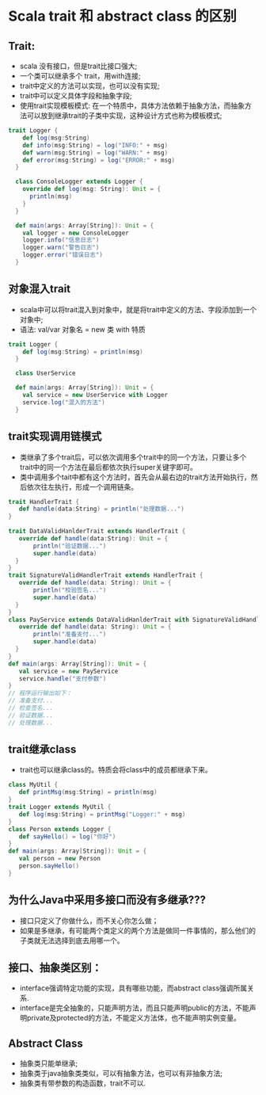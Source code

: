 # Scala trait 和 abstract class 的区别
## Trait:
* scala 没有接口，但是trait比接口强大;<br>
* 一个类可以继承多个 trait，用with连接;<br>
* trait中定义的方法可以实现，也可以没有实现;<br>
* trait中可以定义具体字段和抽象字段;<br>
* 使用trait实现模板模式: 在一个特质中，具体方法依赖于抽象方法，而抽象方法可以放到继承trait的子类中实现，这种设计方式也称为模板模式;

```scala
trait Logger {
    def log(msg:String)
    def info(msg:String) = log("INFO:" + msg)
    def warn(msg:String) = log("WARN:" + msg)
    def error(msg:String) = log("ERROR:" + msg)
  }

  class ConsoleLogger extends Logger {
    override def log(msg: String): Unit = {
      println(msg)
    }
  }

  def main(args: Array[String]): Unit = {
    val logger = new ConsoleLogger
    logger.info("信息日志")
    logger.warn("警告日志")
    logger.error("错误日志")
  }
```
## 对象混入trait
* scala中可以将trait混入到对象中，就是将trait中定义的方法、字段添加到一个对象中;<br>
* 语法: val/var 对象名 = new 类 with 特质
```scala
trait Logger {
    def log(msg:String) = println(msg)
  }

  class UserService

  def main(args: Array[String]): Unit = {
    val service = new UserService with Logger
    service.log("混入的方法")
  }
```
## trait实现调用链模式
* 类继承了多个trait后，可以依次调用多个trait中的同一个方法，只要让多个trait中的同一个方法在最后都依次执行super关键字即可。<br>
* 类中调用多个tait中都有这个方法时，首先会从最右边的trait方法开始执行，然后依次往左执行，形成一个调用链条。
```scala
trait HandlerTrait {
   def handle(data:String) = println("处理数据...")
}
​
trait DataValidHanlderTrait extends HandlerTrait {
   override def handle(data:String): Unit = {
       println("验证数据...")
       super.handle(data)
  }
}
trait SignatureValidHandlerTrait extends HandlerTrait {
   override def handle(data: String): Unit = {
       println("校验签名...")
       super.handle(data)
  }
}
class PayService extends DataValidHanlderTrait with SignatureValidHandlerTrait {
   override def handle(data: String): Unit = {
       println("准备支付...")
       super.handle(data)
  }
}
def main(args: Array[String]): Unit = {
   val service = new PayService
   service.handle("支付参数")
}
// 程序运行输出如下：
// 准备支付...
// 检查签名...
// 验证数据...
// 处理数据...
```
## trait继承class
* trait也可以继承class的。特质会将class中的成员都继承下来。
```scala
class MyUtil {
   def printMsg(msg:String) = println(msg)
}
trait Logger extends MyUtil {
   def log(msg:String) = printMsg("Logger:" + msg)
}
class Person extends Logger {
   def sayHello() = log("你好")
}
def main(args: Array[String]): Unit = {
   val person = new Person
   person.sayHello()
}
```
## 为什么Java中采用多接口而没有多继承???
* 接口只定义了你做什么，而不关心你怎么做；<br>
* 如果是多继承，有可能两个类定义的两个方法是做同一件事情的，那么他们的子类就无法选择到底去用哪一个。

## 接口、抽象类区别：
* interface强调特定功能的实现，具有哪些功能，而abstract class强调所属关系.<br>
* interface是完全抽象的，只能声明方法，而且只能声明public的方法，不能声明private及protected的方法，不能定义方法体，也不能声明实例变量。

## Abstract Class
* 抽象类只能单继承;<br>
* 抽象类于java抽象类类似，可以有抽象方法，也可以有非抽象方法;<br>
* 抽象类有带参数的构造函数，trait不可以.
